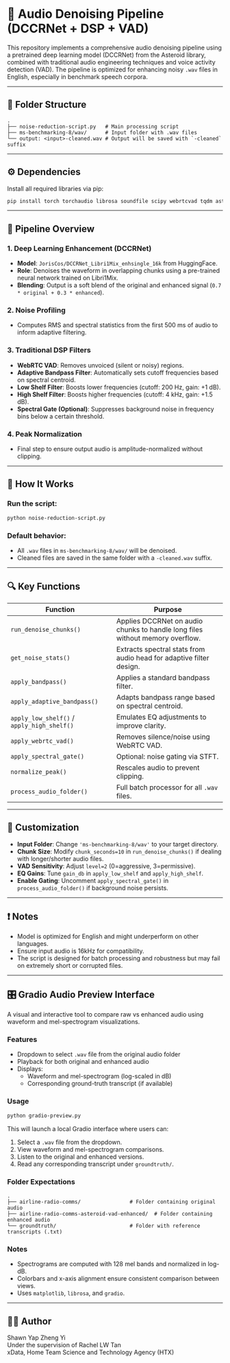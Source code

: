 # 📢 Audio Denoising Pipeline (DCCRNet + DSP + VAD)

This repository implements a comprehensive audio denoising pipeline using a pretrained deep learning model (DCCRNet) from the Asteroid library, combined with traditional audio engineering techniques and voice activity detection (VAD). The pipeline is optimized for enhancing noisy `.wav` files in English, especially in benchmark speech corpora.

---

## 📁 Folder Structure

```
.
├── noise-reduction-script.py   # Main processing script
├── ms-benchmarking-8/wav/      # Input folder with .wav files
└── output: <input>-cleaned.wav # Output will be saved with `-cleaned` suffix
```

---

## ⚙️ Dependencies

Install all required libraries via pip:

```bash
pip install torch torchaudio librosa soundfile scipy webrtcvad tqdm asteroid
```

---

## 🧠 Pipeline Overview

### 1. **Deep Learning Enhancement (DCCRNet)**
- **Model**: `JorisCos/DCCRNet_Libri1Mix_enhsingle_16k` from HuggingFace.
- **Role**: Denoises the waveform in overlapping chunks using a pre-trained neural network trained on Libri1Mix.
- **Blending**: Output is a soft blend of the original and enhanced signal (`0.7 * original + 0.3 * enhanced`).

### 2. **Noise Profiling**
- Computes RMS and spectral statistics from the first 500 ms of audio to inform adaptive filtering.

### 3. **Traditional DSP Filters**
- **WebRTC VAD**: Removes unvoiced (silent or noisy) regions.
- **Adaptive Bandpass Filter**: Automatically sets cutoff frequencies based on spectral centroid.
- **Low Shelf Filter**: Boosts lower frequencies (cutoff: 200 Hz, gain: +1 dB).
- **High Shelf Filter**: Boosts higher frequencies (cutoff: 4 kHz, gain: +1.5 dB).
- **Spectral Gate (Optional)**: Suppresses background noise in frequency bins below a certain threshold.

### 4. **Peak Normalization**
- Final step to ensure output audio is amplitude-normalized without clipping.

---

## 🧪 How It Works

### Run the script:

```bash
python noise-reduction-script.py
```

### Default behavior:
- All `.wav` files in `ms-benchmarking-8/wav/` will be denoised.
- Cleaned files are saved in the same folder with a `-cleaned.wav` suffix.

---

## 🔍 Key Functions

| Function | Purpose |
|---------|---------|
| `run_denoise_chunks()` | Applies DCCRNet on audio chunks to handle long files without memory overflow. |
| `get_noise_stats()` | Extracts spectral stats from audio head for adaptive filter design. |
| `apply_bandpass()` | Applies a standard bandpass filter. |
| `apply_adaptive_bandpass()` | Adapts bandpass range based on spectral centroid. |
| `apply_low_shelf()` / `apply_high_shelf()` | Emulates EQ adjustments to improve clarity. |
| `apply_webrtc_vad()` | Removes silence/noise using WebRTC VAD. |
| `apply_spectral_gate()` | Optional: noise gating via STFT. |
| `normalize_peak()` | Rescales audio to prevent clipping. |
| `process_audio_folder()` | Full batch processor for all `.wav` files. |

---

## 🧱 Customization

- **Input Folder**: Change `'ms-benchmarking-8/wav'` to your target directory.
- **Chunk Size**: Modify `chunk_seconds=10` in `run_denoise_chunks()` if dealing with longer/shorter audio files.
- **VAD Sensitivity**: Adjust `level=2` (0=aggressive, 3=permissive).
- **EQ Gains**: Tune `gain_db` in `apply_low_shelf` and `apply_high_shelf`.
- **Enable Gating**: Uncomment `apply_spectral_gate()` in `process_audio_folder()` if background noise persists.

---

## ❗ Notes

- Model is optimized for English and might underperform on other languages.
- Ensure input audio is 16kHz for compatibility.
- The script is designed for batch processing and robustness but may fail on extremely short or corrupted files.

---

## 🎛️ Gradio Audio Preview Interface

A visual and interactive tool to compare raw vs enhanced audio using waveform and mel-spectrogram visualizations.

### Features

- Dropdown to select `.wav` file from the original audio folder
- Playback for both original and enhanced audio
- Displays:
  - Waveform and mel-spectrogram (log-scaled in dB)
  - Corresponding ground-truth transcript (if available)

### Usage

```bash
python gradio-preview.py
```

This will launch a local Gradio interface where users can:
1. Select a `.wav` file from the dropdown.
2. View waveform and mel-spectrogram comparisons.
3. Listen to the original and enhanced versions.
4. Read any corresponding transcript under `groundtruth/`.

### Folder Expectations

```
.
├── airline-radio-comms/                # Folder containing original audio
├── airline-radio-comms-asteroid-vad-enhanced/  # Folder containing enhanced audio
└── groundtruth/                        # Folder with reference transcripts (.txt)
```

### Notes

- Spectrograms are computed with 128 mel bands and normalized in log-dB.
- Colorbars and x-axis alignment ensure consistent comparison between views.
- Uses `matplotlib`, `librosa`, and `gradio`.

---

## 🧑‍🔧 Author

Shawn Yap Zheng Yi  
Under the supervision of Rachel LW Tan  
xData, Home Team Science and Technology Agency (HTX)


